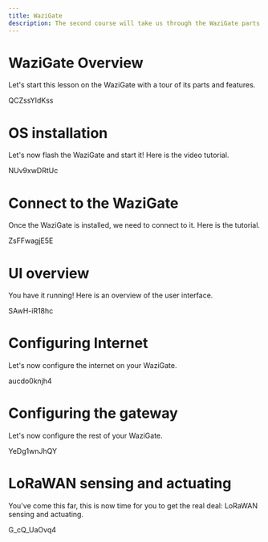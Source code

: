 ```yaml
---
title: WaziGate
description: The second course will take us through the WaziGate parts and features.
---
```


WaziGate Overview
================

Let's start this lesson on the WaziGate with a tour of its parts and features.

<youtube>QCZssYIdKss</youtube>

OS installation
===============

Let's now flash the WaziGate and start it! Here is the video tutorial.

<youtube>NUv9xwDRtUc</youtube>

Connect to the WaziGate
=======================

Once the WaziGate is installed, we need to connect to it. Here is the tutorial.

<youtube>ZsFFwagjE5E</youtube>

UI overview
===========

You have it running! Here is an overview of the user interface.

<youtube>SAwH-iR18hc</youtube>

Configuring Internet
====================

Let's now configure the internet on your WaziGate.

<youtube>aucdo0knjh4</youtube>


Configuring the gateway
======================

Let's now configure the rest of your WaziGate.

<youtube>YeDg1wnJhQY</youtube>

LoRaWAN sensing and actuating
=============================

You've come this far, this is now time for you to get the real deal: LoRaWAN sensing and actuating.

<youtube>G_cQ_UaOvq4</youtube>
